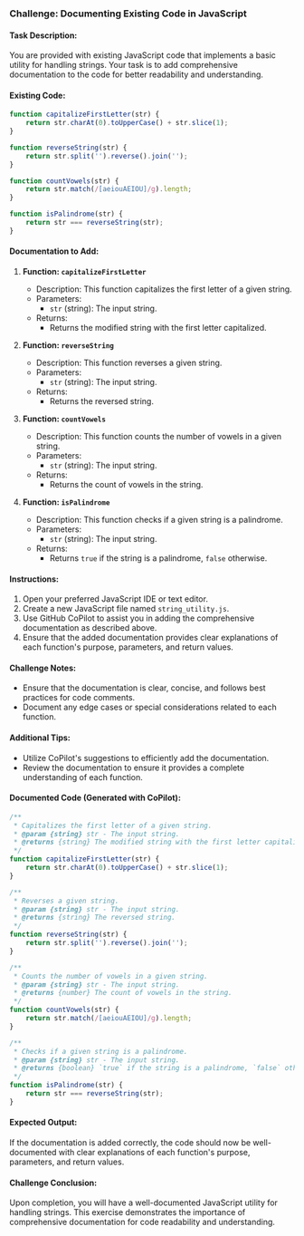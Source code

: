 ### Challenge: Documenting Existing Code in JavaScript

#### Task Description:
You are provided with existing JavaScript code that implements a basic utility for handling strings. Your task is to add comprehensive documentation to the code for better readability and understanding.

#### Existing Code:
```javascript
function capitalizeFirstLetter(str) {
    return str.charAt(0).toUpperCase() + str.slice(1);
}

function reverseString(str) {
    return str.split('').reverse().join('');
}

function countVowels(str) {
    return str.match(/[aeiouAEIOU]/g).length;
}

function isPalindrome(str) {
    return str === reverseString(str);
}
```

#### Documentation to Add:
1. **Function: `capitalizeFirstLetter`**
   - Description: This function capitalizes the first letter of a given string.
   - Parameters:
     - `str` (string): The input string.
   - Returns:
     - Returns the modified string with the first letter capitalized.

2. **Function: `reverseString`**
   - Description: This function reverses a given string.
   - Parameters:
     - `str` (string): The input string.
   - Returns:
     - Returns the reversed string.

3. **Function: `countVowels`**
   - Description: This function counts the number of vowels in a given string.
   - Parameters:
     - `str` (string): The input string.
   - Returns:
     - Returns the count of vowels in the string.

4. **Function: `isPalindrome`**
   - Description: This function checks if a given string is a palindrome.
   - Parameters:
     - `str` (string): The input string.
   - Returns:
     - Returns `true` if the string is a palindrome, `false` otherwise.

#### Instructions:
1. Open your preferred JavaScript IDE or text editor.
2. Create a new JavaScript file named `string_utility.js`.
3. Use GitHub CoPilot to assist you in adding the comprehensive documentation as described above.
4. Ensure that the added documentation provides clear explanations of each function's purpose, parameters, and return values.

#### Challenge Notes:
- Ensure that the documentation is clear, concise, and follows best practices for code comments.
- Document any edge cases or special considerations related to each function.

#### Additional Tips:
- Utilize CoPilot's suggestions to efficiently add the documentation.
- Review the documentation to ensure it provides a complete understanding of each function.

#### Documented Code (Generated with CoPilot):
```javascript
/**
 * Capitalizes the first letter of a given string.
 * @param {string} str - The input string.
 * @returns {string} The modified string with the first letter capitalized.
 */
function capitalizeFirstLetter(str) {
    return str.charAt(0).toUpperCase() + str.slice(1);
}

/**
 * Reverses a given string.
 * @param {string} str - The input string.
 * @returns {string} The reversed string.
 */
function reverseString(str) {
    return str.split('').reverse().join('');
}

/**
 * Counts the number of vowels in a given string.
 * @param {string} str - The input string.
 * @returns {number} The count of vowels in the string.
 */
function countVowels(str) {
    return str.match(/[aeiouAEIOU]/g).length;
}

/**
 * Checks if a given string is a palindrome.
 * @param {string} str - The input string.
 * @returns {boolean} `true` if the string is a palindrome, `false` otherwise.
 */
function isPalindrome(str) {
    return str === reverseString(str);
}
```

#### Expected Output:
If the documentation is added correctly, the code should now be well-documented with clear explanations of each function's purpose, parameters, and return values.

#### Challenge Conclusion:
Upon completion, you will have a well-documented JavaScript utility for handling strings. This exercise demonstrates the importance of comprehensive documentation for code readability and understanding.

